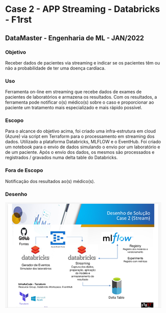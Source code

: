 # Case 2 - APP Streaming - Databricks - F1rst
## DataMaster - Engenharia de ML - JAN/2022

### Objetivo
Receber dados de pacientes via streaming e indicar se os pacientes têm ou não a probabilidade de ter uma doença cardíaca. 

### Uso
Ferramenta on-line em streaming que recebe dados de exames de pacientes de laboratórios e armazena os resultados. Com os resultados, a ferramenta pode notificar o(s) médico(s) sobre o caso e proporcionar ao paciente um tratamento mais especializado e mais rápido possível. 

### Escopo
Para o alcance do objetivo acima, foi criado uma infra-estrutura em cloud (Azure) via script em Terraform para o processamento em streaming dos dados. Utilizado a plataforma Databricks, MLFLOW e o EventHub. Foi criado um notebook para o envio de dados simulando o envio por um laboratório e de um paciente. Após o envio dos dados, os mesmos são processados e registrados / gravados numa delta table do Databricks. 

### Fora de Escopo
Notificação dos resultados ao(s) médico(s). 

### Desenho

![Desenho de Solução](https://github.com/marciodelima/case2_santander_engml_stream/blob/main/desenho.png)
